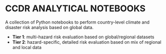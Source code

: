 # CCDR ANALYTICAL NOTEBOOKS
A collection of Python notebooks to perform country-level climate and disaster risk analysis based on global data.

- **Tier 1**: multi-hazard risk evaluation based on global/regional datasets
- **Tier 2**: hazard-specific, detailed risk evaluation based on mix of regional and local data


